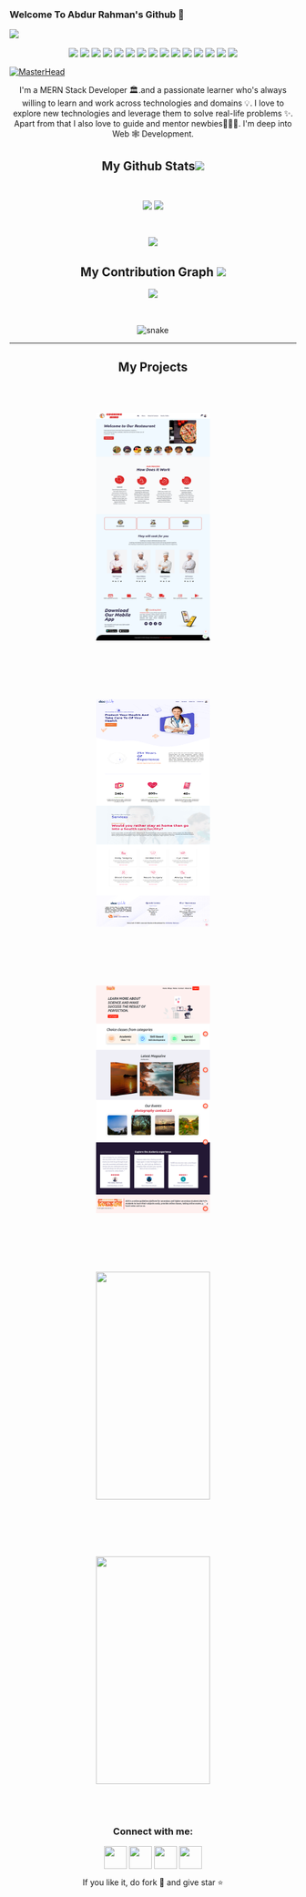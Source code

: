 ### Welcome To Abdur Rahman's Github 👋

![](https://komarev.com/ghpvc/?username=JaznanOfficial&color=blueviolet)

<!-- profile view counter -->
<!-- <h2 align="center">Technology Stack <img src="https://github.com/ritik307/ritik307/blob/main/images/laptop.gif" width="50"></h2> -->
<p align="center">

<img src="https://img.shields.io/badge/-HTML5-black?style=flat-square&logo=html5"/>
<img src="https://img.shields.io/badge/-CSS3-black?style=flat-square&logo=css3"/>
<img src="https://img.shields.io/badge/-Bootstrap-black?style=flat-square&logo=bootstrap"/>
 <img src="https://img.shields.io/badge/-Tailwind Css-black?style=flat-square&logo=tailwindcss"/>
 <img src="https://img.shields.io/badge/-Material Ui-black?style=flat-square&logo=mui"/>

<img src="https://img.shields.io/badge/-JavaScript-black?style=flat-square&logo=javascript"/>
 <img src="https://img.shields.io/badge/-React-black?style=flat-square&logo=react"/>
<img src="https://img.shields.io/badge/-NodeJs-black?style=flat-square&logo=Node.js"/>
<img src="https://img.shields.io/badge/-ExpressJs-black?style=flat-square&logo=express"/>
<img src="https://img.shields.io/badge/-MongoDB-black?style=flat-square&logo=mongodb"/>
<img src="https://img.shields.io/badge/-Git-black?style=flat-square&logo=git"/>
<img src="https://img.shields.io/badge/-GitHub-black?style=flat-square&logo=github"/>
 <img src="https://img.shields.io/badge/-Heroku-black?style=flat-square&logo=heroku"/>
 <img src="https://img.shields.io/badge/-Vercel-black?style=flat-square&logo=vercel"/>
 <img src="https://img.shields.io/badge/-Render-black?style=flat-square&logo=render"/>
</p>

<!-- technology i use -->

[![MasterHead](https://media-exp1.licdn.com/dms/image/C4E16AQEbFju1LcKX8g/profile-displaybackgroundimage-shrink_350_1400/0/1634387640659?e=1671667200&v=beta&t=7Rxp05HrL700bb-vd3EK1HR4pI4yGN65heQz_mdUQ3k)](https://github.com/jaznanofficial)

<!-- my banner page -->

 <p align="center">
  I'm a MERN Stack Developer 🏛.and a passionate learner who's always willing to learn and work across technologies and domains 💡. I love to explore new technologies and leverage them to solve real-life problems ✨. Apart from that I also love to guide and mentor newbies👨🏻‍💻. I'm deep into Web 🕸️ Development.
</p>  
<!-- some about  -->

<h2 align="center">
  My Github Stats<img src="https://media.giphy.com/media/VgCDAzcKvsR6OM0uWg/giphy.gif" width="50">
</h2>
 
<br>

<p align = "center">
  <img  src = "https://denvercoder1-github-readme-stats.vercel.app/api?username=JaznanOfficial&show_icons=true&theme=tokyonight&line_height=27">
  <img src = "https://denvercoder1-github-readme-stats.vercel.app/api/top-langs/?username=JaznanOfficial&theme=tokyonight">
</p>

<br/>

<p align = "center">
 <img  src="https://github-readme-streak-stats.herokuapp.com/?user=JaznanOfficial&show_icons=true&locale=en&layout=compact&theme=tokyonight&line_height=0" />
</p>

<!-- my stats -->

<h2 align="center">
  My Contribution Graph <img src="https://media.giphy.com/media/xUA7aZeLE2e0P7Znz2/giphy.gif" width="50">
</h2>

<p align = "center">
 <img src="https://github-readme-activity-graph.cyclic.app/graph?username=JaznanOfficial&theme=tokyo-night">
</p>

<br>

<p align="center">
  <img src="https://github.com/JaznanOfficial/JaznanOfficial/raw/output/github-contribution-grid-snake.svg" alt="snake"></center>
</p>
<hr/>

<!-- my contribution -->

<h2 align="center">
  My Projects
</h2>

<div align = "center">
 
 <img style="margin:50px;" src = "./images/cooking-bird.png" width='200' height= "400">

 <img style="margin:50px;" src = "./images/doctalk.png" width='200' height= "400">

 <img style="margin:50px;" src = "./images/aos.png" width='200' height= "400">
  
</div>
<div align = "center">
 
 <img style="margin:50px;" src = "https://i.ibb.co/bQS1b5p/screencapture-jaznanofficial-github-io-sample-portfolio-2022-01-17-09-13-51.png" width='200' height= "400">
 <img style="margin:50px;" src = "https://i.ibb.co/Bw2HgVT/screencapture-jaznanofficial-github-io-mouse-food-house-2022-01-17-09-21-51.png" width='200' height= "400" 
</div>

<!-- my projects -->

<h3 align="center">Connect with me:</h3>
<p align="center">
  <a href="https://github.com/jaznanofficial" target="blank"><img align="center" src="https://cdn-icons-png.flaticon.com/512/25/25231.png" alt="" height="40" width="40" /></a>
<a href="https://www.linkedin.com/in/jaznanofficial/" target="blank"><img align="center" src="https://cdn-icons-png.flaticon.com/512/174/174857.png" alt="" height="40" width="40" /></a>
<a href="https://twitter.com/jaznanofficial" target="blank"><img align="center" src="https://www.iconpacks.net/icons/2/free-twitter-logo-icon-2429-thumb.png" alt="" height="40" width="40" /></a>
<a href="https://www.facebook.com/jaznan.official/" target="blank"><img align="center" src="https://www.edigitalagency.com.au/wp-content/uploads/Facebook-logo-blue-circle-large-transparent-png.png" alt="" height="40" width="40" /></a>

</p>

<p align="center">If you like it, do fork 🍴 and give star ⭐</p>
